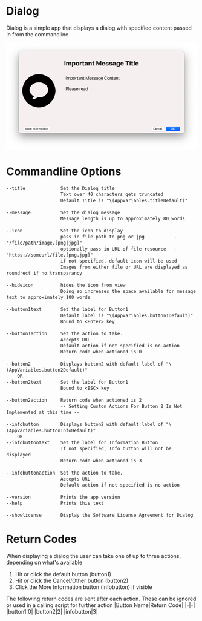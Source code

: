 
# Dialog

Dialog is a simple app that displays a dialog with specified content passed in from the commandline

![Dialog Logo](/assets/screen1.png)


# Commandline Options
    --title             Set the Dialog title
                        Text over 40 characters gets truncated
                        Default Title is "\(AppVariables.titleDefault)"
    
    --message           Set the dialog message
                        Message length is up to approximately 80 words
    
    --icon              Set the icon to display
                        pass in file path to png or jpg           -  "/file/path/image.[png|jpg]"
                        optionally pass in URL of file resource   -  "https://someurl/file.[png.jpg]"
                        if not specified, default icon will be used
                        Images from either file or URL are displayed as roundrect if no transparancy
    
    --hideicon          hides the icon from view
                        Doing so increases the space available for message text to approximately 100 words

    --button1text       Set the label for Button1
                        Default label is "\(AppVariables.button1Default)"
                        Bound to <Enter> key

    --button1action     Set the action to take.
                        Accepts URL
                        Default action if not specified is no action
                        Return code when actioned is 0

    --button2           Displays button2 with default label of "\(AppVariables.button2Default)"
        OR
    --button2text       Set the label for Button1
                        Bound to <ESC> key

    --button2action     Return code when actioned is 2
                        -- Setting Custon Actions For Button 2 Is Not Implemented at this time --

    --infobutton        Displays button2 with default label of "\(AppVariables.buttonInfoDefault)"
        OR
    --infobuttontext    Set the label for Information Button
                        If not specified, Info button will not be displayed
                        Return code when actioned is 3

    --infobuttonaction  Set the action to take.
                        Accepts URL
                        Default action if not specified is no action

    --version           Prints the app version
    --help              Prints this text

    --showlicense       Display the Software License Agreement for Dialog

# Return Codes
When displaying a dialog the user can take one of up to three actions, depending on what's available

1. Hit <Enter> or click the default button (button1)
2. Hit <ESC> or click the Cancel/Other button (button2)
3. Click the More Information button (infobutton) if visible

The following return codes are sent after each action. These can be ignored or used in a calling script for further action
|Button Name|Return Code|
|-|-|
|button1|0|
|button2|2|
|infobutton|3|

